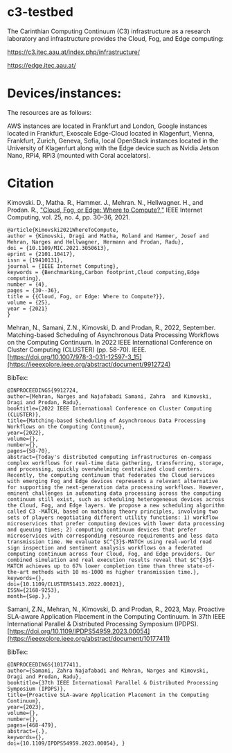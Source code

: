 # c3-testbed

The Carinthian Computing Continuum (C3) infrastructure as a research laboratory and infrastructure provides the Cloud, Fog, and Edge computing:

https://c3.itec.aau.at/index.php/infrastructure/

https://edge.itec.aau.at/

# Devices/instances:

The resources are as follows:

AWS instances are located in Frankfurt and London, Google instances located in Frankfurt, Exoscale Edge-Cloud located in Klagenfurt, Vienna, Frankfurt, Zurich, Geneva, Sofia, local OpenStack instances located in the University of Klagenfurt along with the Edge device such as Nvidia Jetson Nano, RPi4, RPi3 (mounted with Coral accelators).


# Citation

Kimovski. D., Matha. R., Hammer. J., Mehran. N., Hellwagner. H., and Prodan. R., ["Cloud, Fog, or Edge: Where to Compute?,"](https://ieeexplore.ieee.org/document/9321525/) IEEE Internet Computing, vol. 25, no. 4, pp. 30–36, 2021.

```
@article{Kimovski2021WhereToCompute,
author = {Kimovski, Dragi and Matha, Roland and Hammer, Josef and Mehran, Narges and Hellwagner, Hermann and Prodan, Radu},
doi = {10.1109/MIC.2021.3050613},
eprint = {2101.10417},
issn = {19410131},
journal = {IEEE Internet Computing},
keywords = {Benchmarking,Carbon footprint,Cloud computing,Edge computing},
number = {4},
pages = {30--36},
title = {{Cloud, Fog, or Edge: Where to Compute?}},
volume = {25},
year = {2021}
}
```



Mehran, N., Samani, Z.N., Kimovski, D. and Prodan, R., 2022, September. Matching-based Scheduling of Asynchronous Data Processing Workflows on the Computing Continuum. In 2022 IEEE International Conference on Cluster Computing (CLUSTER) (pp. 58-70). IEEE. [https://doi.org/10.1007/978-3-031-12597-3_15](https://ieeexplore.ieee.org/abstract/document/9912724)

BibTex:
```
@INPROCEEDINGS{9912724,  
author={Mehran, Narges and Najafabadi Samani, Zahra  and Kimovski, Dragi and Prodan, Radu},  
booktitle={2022 IEEE International Conference on Cluster Computing (CLUSTER)},   
title={Matching-based Scheduling of Asynchronous Data Processing Workflows on the Computing Continuum},   
year={2022},  
volume={},  
number={},  
pages={58-70},  
abstract={Today's distributed computing infrastructures en-compass complex workflows for real-time data gathering, transferring, storage, and processing, quickly overwhelming centralized cloud centers. Recently, the computing continuum that federates the Cloud services with emerging Fog and Edge devices represents a relevant alternative for supporting the next-generation data processing workflows. However, eminent challenges in automating data processing across the computing continuum still exist, such as scheduling heterogeneous devices across the Cloud, Fog, and Edge layers. We propose a new scheduling algorithm called C3 -MATCH, based on matching theory principles, involving two sets of players negotiating different utility functions: 1) workflow microservices that prefer computing devices with lower data processing and queuing times; 2) computing continuum devices that prefer microservices with corresponding resource requirements and less data transmission time. We evaluate $C^{3}$-MATCH using real-world road sign inspection and sentiment analysis workflows on a federated computing continuum across four Cloud, Fog, and Edge providers. Our combined simulation and real execution results reveal that $C^{3}$-MATCH achieves up to 67% lower completion time than three state-of-the-art methods with 10 ms-1000 ms higher transmission time.},  
keywords={},  
doi={10.1109/CLUSTER51413.2022.00021},  
ISSN={2168-9253},  
month={Sep.},}
```


Samani, Z.N., Mehran, N., Kimovski, D. and Prodan, R., 2023, May. Proactive SLA-aware Application Placement in the Computing Continuum. In 37th IEEE International Parallel & Distributed Processing Symposium (IPDPS). [https://doi.org/10.1109/IPDPS54959.2023.00054](https://ieeexplore.ieee.org/abstract/document/10177411)

BibTex:
```
@INPROCEEDINGS{10177411,  
author={Samani, Zahra Najafabadi and Mehran, Narges and Kimovski, Dragi and Prodan, Radu},  
booktitle={37th IEEE International Parallel & Distributed Processing Symposium (IPDPS)},   
title={Proactive SLA-aware Application Placement in the Computing Continuum},   
year={2023},  
volume={},  
number={},  
pages={468-479},  
abstract={.},  
keywords={},  
doi={10.1109/IPDPS54959.2023.00054}, }
```


